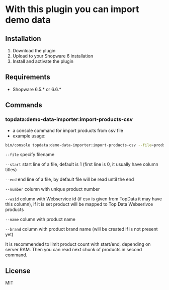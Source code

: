 # With this plugin you can import demo data

## Installation

1. Download the plugin
2. Upload to your Shopware 6 installation
3. Install and activate the plugin

## Requirements

- Shopware 6.5.* or 6.6.*


## Commands

### topdata:demo-data-importer:import-products-csv
- a console command for import products from csv file
- example usage:

```bash
bin/console topdata:demo-data-importer:import-products-csv --file=prods2020-07-26.csv --start=1 --end=1000 --number=4 --wsid=4 --name=11 --brand=10
```

`--file`  specify filename

`--start`  start line of a file, default is 1 (first line is 0, it usually have column titles)

`--end`  end line of a file, by default file will be read until the end

`--number`  column with unique product number

`--wsid`  column with Webservice id (if csv is given from TopData it may have this column), if it is set product will be mapped to Top Data Webserivce products

`--name`  column with product name

`--brand`  column with product brand name (will be created if is not present yet)

It is recommended to limit product count with start/end, depending on server RAM. Then you can read next chunk of products in second command.



## License

MIT

